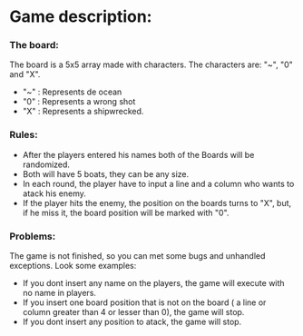 # Game description:

### The board:

The board is a 5x5 array made with characters. 
The characters are: "~", "0" and "X".

- "~" : Represents de ocean
- "0" : Represents a wrong shot
- "X" : Represents a shipwrecked.

### Rules:

- After the players entered his names both of the Boards will be randomized.
- Both will have 5 boats, they can be any size.
- In each round, the player have to input a line and a column who wants to atack his enemy.
- If the player hits the enemy, the position on the boards turns to "X", but, if he miss it, the board position will be marked with "0".

### Problems:

The game is not finished, so you can met some bugs and unhandled exceptions. Look some examples:

- If you dont insert any name on the players, the game will execute with no name in players.
- If you insert one board position that is not on the board ( a line or column greater than 4 or lesser than 0), the game will stop.
- If you dont insert any position to atack, the game will stop.

